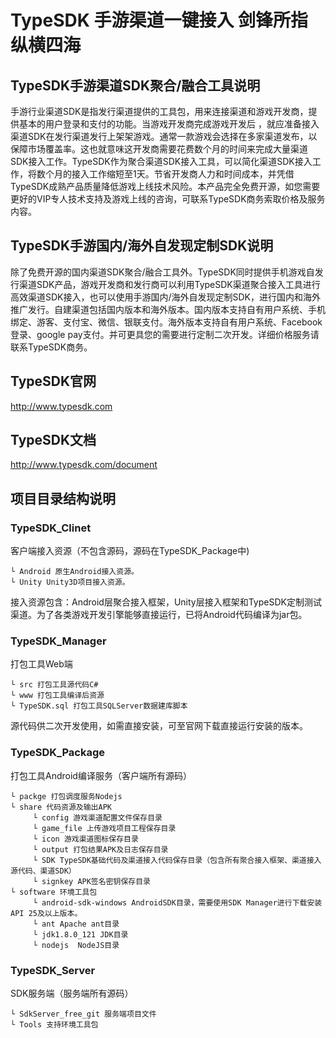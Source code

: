 # TypeSDK 手游渠道一键接入 剑锋所指纵横四海
## TypeSDK手游渠道SDK聚合/融合工具说明
  手游行业渠道SDK是指发行渠道提供的工具包，用来连接渠道和游戏开发商，提供基本的用户登录和支付的功能。当游戏开发商完成游戏开发后 ，就应准备接入渠道SDK在发行渠道发行上架架游戏。通常一款游戏会选择在多家渠道发布，以保障市场覆盖率。这也就意味这开发商需要花费数个月的时间来完成大量渠道SDK接入工作。TypeSDK作为聚合渠道SDK接入工具，可以简化渠道SDK接入工作，将数个月的接入工作缩短至1天。节省开发商人力和时间成本，并凭借TypeSDK成熟产品质量降低游戏上线技术风险。本产品完全免费开源，如您需要更好的VIP专人技术支持及游戏上线的咨询，可联系TypeSDK商务索取价格及服务内容。


## TypeSDK手游国内/海外自发现定制SDK说明
  除了免费开源的国内渠道SDK聚合/融合工具外。TypeSDK同时提供手机游戏自发行渠道SDK产品，游戏开发商和发行商可以利用TypeSDK渠道聚合接入工具进行高效渠道SDK接入，也可以使用手游国内/海外自发现定制SDK，进行国内和海外推广发行。自建渠道包括国内版本和海外版本。国内版本支持自有用户系统、手机绑定、游客、支付宝、微信、银联支付。海外版本支持自有用户系统、Facebook登录、google pay支付。并可更具您的需要进行定制二次开发。详细价格服务请联系TypeSDK商务。

## TypeSDK官网
http://www.typesdk.com

## TypeSDK文档
http://www.typesdk.com/document

## 项目目录结构说明
### TypeSDK_Clinet 
客户端接入资源（不包含源码，源码在TypeSDK_Package中)

    └ Android 原生Android接入资源。
    └ Unity Unity3D项目接入资源。
接入资源包含：Android层聚合接入框架，Unity层接入框架和TypeSDK定制测试渠道。为了各类游戏开发引擎能够直接运行，已将Android代码编译为jar包。

### TypeSDK_Manager 
打包工具Web端

    └ src 打包工具源代码C#
    └ www 打包工具编译后资源
    └ TypeSDK.sql 打包工具SQLServer数据建库脚本
源代码供二次开发使用，如需直接安装，可至官网下载直接运行安装的版本。

### TypeSDK_Package 
打包工具Android编译服务（客户端所有源码）

    └ packge 打包调度服务Nodejs
    └ share 代码资源及输出APK
         └ config 游戏渠道配置文件保存目录
         └ game_file 上传游戏项目工程保存目录
         └ icon 游戏渠道图标保存目录
         └ output 打包结果APK及日志保存目录
         └ SDK TypeSDK基础代码及渠道接入代码保存目录（包含所有聚合接入框架、渠道接入源代码、渠道SDK）
         └ signkey APK签名密钥保存目录
    └ software 环境工具包
         └ android-sdk-windows AndroidSDK目录，需要使用SDK Manager进行下载安装API 25及以上版本。
         └ ant Apache ant目录
         └ jdk1.8.0_121 JDK目录
         └ nodejs  NodeJS目录

### TypeSDK_Server 
SDK服务端（服务端所有源码）

    └ SdkServer_free_git 服务端项目文件
    └ Tools 支持环境工具包
